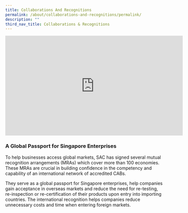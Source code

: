 ```yaml
---
title: Collaborations And Recognitions
permalink: /about/collaborations-and-recognitions/permalink/
description: ""
third_nav_title: Collaborations & Recognitions
---
```

<!--html code for displaying an embedded youtube video; change the link in 'src' to use a different video-->
<div class="bp-youtube">
      <iframe allowfullscreen="" allow="autoplay; encrypted-media" frameborder="0" src="https://www.youtube.com/embed/rN9M7aJ85LU" height="315" width="560"></iframe>
</div>
<!-- end of html code-->

### A Global Passport for Singapore Enterprises

To help businesses access global markets, SAC has signed several mutual recognition arrangements (MRAs) which cover more than 100 economies. These MRAs are crucial in building confidence in the competency and capability of an international network of accredited CABs. 

They serve as a global passport for Singapore enterprises, help companies gain acceptance in overseas markets and reduce the need for re-testing, re-inspection or re-certification of their products upon entry into importing countries. The international recognition helps companies reduce unnecessary costs and time when entering foreign markets.